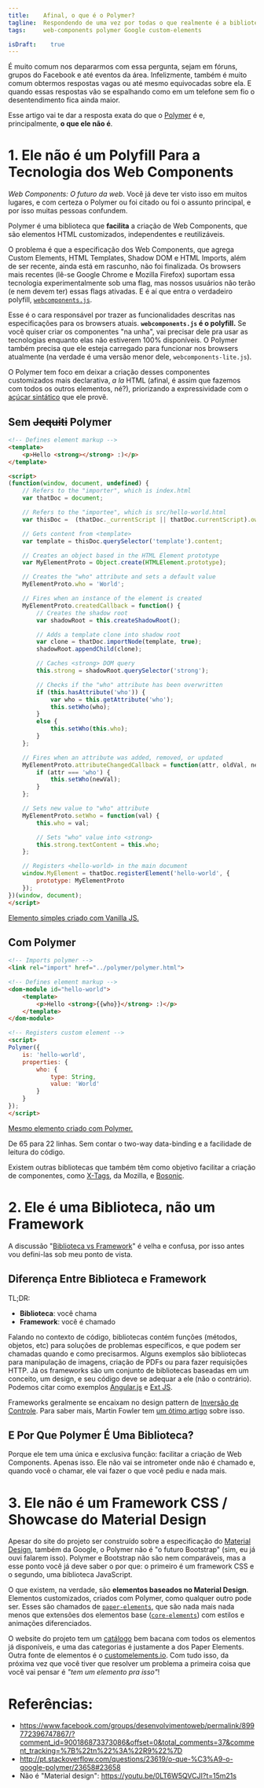 ```yaml
---
title:    Afinal, o que é o Polymer?
tagline:  Respondendo de uma vez por todas o que realmente é a biblioteca da Google (e principalmente: o que ela não é)
tags:     web-components polymer Google custom-elements

isDraft:    true
---
```


É muito comum nos depararmos com essa pergunta, sejam em fóruns, grupos do Facebook e até eventos da área. Infelizmente, também é muito comum obtermos respostas vagas ou até mesmo equivocadas sobre ela. E quando essas respostas vão se espalhando como em um telefone sem fio o desentendimento fica ainda maior.

Esse artigo vai te dar a resposta exata do que o [Polymer](https://www.polymer-project.org/) é e, principalmente, **o que ele não é**.

# 1. Ele não é um Polyfill Para a Tecnologia dos Web Components
*Web Components: O futuro da web*. Você já deve ter visto isso em muitos lugares, e com certeza o Polymer ou foi citado ou foi o assunto principal, e por isso muitas pessoas confundem.

Polymer é uma biblioteca que **facilita** a criação de Web Components, que são elementos HTML customizados, independentes e reutilizáveis.

O problema é que a especificação dos Web Components, que agrega Custom Elements, HTML Templates, Shadow DOM e HTML Imports, além de ser recente, ainda está em rascunho, não foi finalizada. Os browsers mais recentes (lê-se Google Chrome e Mozilla Firefox) suportam essa tecnologia experimentalmente sob uma flag, mas nossos usuários não terão (e nem devem ter) essas flags ativadas. E é aí que entra o verdadeiro polyfill, [`webcomponents.js`](https://github.com/WebComponents/webcomponentsjs).

Esse é o cara responsável por trazer as funcionalidades descritas nas especificações para os browsers atuais. **`webcomponents.js` é o polyfill.** Se você quiser criar os componentes "na unha", vai precisar dele pra usar as tecnologias enquanto elas não estiverem 100% disponíveis. O Polymer também precisa que ele esteja carregado para funcionar nos browsers atualmente (na verdade é uma versão menor dele, `webcomponents-lite.js`).

O Polymer tem foco em deixar a criação desses componentes customizados mais declarativa, *a la* HTML (afinal, é assim que fazemos com todos os outros elementos, né?), priorizando a expressividade com o [açúcar sintático](https://pt.wikipedia.org/wiki/A%C3%A7%C3%BAcar_sint%C3%A1tico) que ele provê.

## Sem <del>Jequiti</del> Polymer
``` html
<!-- Defines element markup -->
<template>
    <p>Hello <strong></strong> :)</p>
</template>

<script>
(function(window, document, undefined) {
    // Refers to the "importer", which is index.html
    var thatDoc = document;

    // Refers to the "importee", which is src/hello-world.html
    var thisDoc =  (thatDoc._currentScript || thatDoc.currentScript).ownerDocument;

    // Gets content from <template>
    var template = thisDoc.querySelector('template').content;

    // Creates an object based in the HTML Element prototype
    var MyElementProto = Object.create(HTMLElement.prototype);

    // Creates the "who" attribute and sets a default value
    MyElementProto.who = 'World';

    // Fires when an instance of the element is created
    MyElementProto.createdCallback = function() {
        // Creates the shadow root
        var shadowRoot = this.createShadowRoot();

        // Adds a template clone into shadow root
        var clone = thatDoc.importNode(template, true);
        shadowRoot.appendChild(clone);

        // Caches <strong> DOM query
        this.strong = shadowRoot.querySelector('strong');

        // Checks if the "who" attribute has been overwritten
        if (this.hasAttribute('who')) {
            var who = this.getAttribute('who');
            this.setWho(who);
        }
        else {
            this.setWho(this.who);
        }
    };

    // Fires when an attribute was added, removed, or updated
    MyElementProto.attributeChangedCallback = function(attr, oldVal, newVal) {
        if (attr === 'who') {
            this.setWho(newVal);
        }
    };

    // Sets new value to "who" attribute
    MyElementProto.setWho = function(val) {
        this.who = val;

        // Sets "who" value into <strong>
        this.strong.textContent = this.who;
    };

    // Registers <hello-world> in the main document
    window.MyElement = thatDoc.registerElement('hello-world', {
        prototype: MyElementProto
    });
})(window, document);
</script>
```
[Elemento simples criado com Vanilla JS.](https://github.com/webcomponents/hello-world-element/blob/master/hello-world.html)

## Com Polymer
``` html
<!-- Imports polymer -->
<link rel="import" href="../polymer/polymer.html">

<!-- Defines element markup -->
<dom-module id="hello-world">
    <template>
        <p>Hello <strong>{{who}}</strong> :)</p>
    </template>
</dom-module>

<!-- Registers custom element -->
<script>
Polymer({
    is: 'hello-world',
    properties: {
        who: {
            type: String,
            value: 'World'
        }
    }
});
</script>
```
[Mesmo elemento criado com Polymer.](https://github.com/webcomponents/hello-world-polymer/blob/master/hello-world.html)

De 65 para 22 linhas. Sem contar o two-way data-binding e a facilidade de leitura do código.

Existem outras bibliotecas que também têm como objetivo facilitar a criação de componentes, como [X-Tags](http://x-tags.org/), da Mozilla, e [Bosonic](http://bosonic.github.io/).

# 2. Ele é uma Biblioteca, não um Framework
A discussão "[Biblioteca vs Framework](http://stackoverflow.com/q/148747/1574059)"  é velha e confusa, por isso antes vou defini-las sob meu ponto de vista.

## Diferença Entre Biblioteca e Framework
TL;DR:  
- **Biblioteca**: você chama
- **Framework**: você é chamado

Falando no contexto de código, bibliotecas contém funções (métodos, objetos, etc) para soluções de problemas específicos, e que podem ser chamadas quando e como precisarmos. Alguns exemplos são bibliotecas para manipulação de imagens, criação de PDFs ou para fazer requisições HTTP. Já os frameworks são um conjunto de bibliotecas baseadas em um conceito, um design, e seu código deve se adequar a ele (não o contrário). Podemos citar como exemplos [Angular.js](https://angularjs.org/) e [Ext JS](http://www.sencha.com/products/extjs/).

Frameworks geralmente se encaixam no design pattern de [Inversão de Controle](https://pt.wikipedia.org/wiki/Invers%C3%A3o_de_controle).
Para saber mais, Martin Fowler tem [um ótimo artigo](http://martinfowler.com/bliki/InversionOfControl.html) sobre isso.

## E Por Que Polymer É Uma Biblioteca?
Porque ele tem uma única e exclusiva função: facilitar a criação de Web Components. Apenas isso. Ele não vai se intrometer onde não é chamado e, quando você o chamar, ele vai fazer o que você pediu e nada mais.

# 3. Ele não é um Framework CSS / Showcase do Material Design
Apesar do site do projeto ser construído sobre a especificação do [Material Design](https://www.google.com/design/spec/material-design), também da Google, o Polymer não é "o futuro Bootstrap" (sim, eu já ouvi falarem isso). Polymer e Bootstrap não são nem comparáveis, mas a esse ponto você já deve saber o por que: o primeiro é um framework CSS e o segundo, uma biblioteca JavaScript.

O que existem, na verdade, são **elementos baseados no Material Design**. Elementos customizados, criados com Polymer, como qualquer outro pode ser. Esses são chamados de [`paper-elements`](https://www.polymer-project.org/0.5/components/paper-elements/demo.html), que são nada mais nada menos que extensões dos elementos base ([`core-elements`](https://www.polymer-project.org/0.5/components/core-elements/demo.html)) com estilos e animações diferenciados.

O website do projeto tem um [catálogo](https://elements.polymer-project.org/) bem bacana com todos os elementos já disponíveis, e uma das categorias é justamente a dos Paper Elements. Outra fonte de elementos é o [customelements.io](https://customelements.io/). Com tudo isso, da próxima vez que você tiver que resolver um problema a primeira coisa que você vai pensar é *"tem um elemento pra isso"*!

# Referências:

- https://www.facebook.com/groups/desenvolvimentoweb/permalink/899772396747867/?comment_id=900186873373086&offset=0&total_comments=37&comment_tracking=%7B%22tn%22%3A%22R9%22%7D
- http://pt.stackoverflow.com/questions/23619/o-que-%C3%A9-o-google-polymer/23658#23658
- Não é "Material design": https://youtu.be/0LT6W5QVCJI?t=15m21s
